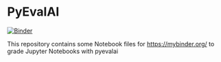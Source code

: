 # PyEvalAI
[![Binder](https://mybinder.org/badge_logo.svg)](https://mybinder.org/v2/gh/wandeln/PyEvalAI_notebooks/HEAD)

This repository contains some Notebook files for https://mybinder.org/ to grade Jupyter Notebooks with pyevalai
